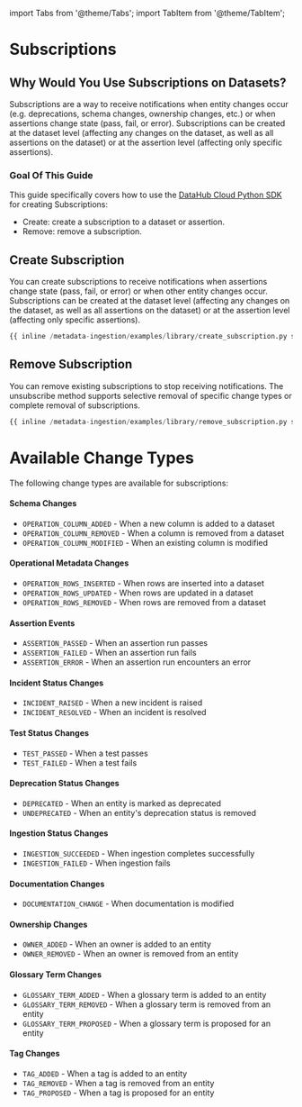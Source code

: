 import Tabs from '@theme/Tabs';
import TabItem from '@theme/TabItem';

# Subscriptions

<FeatureAvailability saasOnly />

## Why Would You Use Subscriptions on Datasets?

Subscriptions are a way to receive notifications when entity changes occur (e.g. deprecations, schema changes, ownership changes, etc.) or when assertions change state (pass, fail, or error). Subscriptions can be created at the dataset level (affecting any changes on the dataset, as well as all assertions on the dataset) or at the assertion level (affecting only specific assertions).

### Goal Of This Guide

This guide specifically covers how to use the [DataHub Cloud Python SDK](https://pypi.org/project/acryl-datahub-cloud/) for creating Subscriptions:

- Create: create a subscription to a dataset or assertion.
- Remove: remove a subscription.

## Create Subscription

You can create subscriptions to receive notifications when assertions change state (pass, fail, or error) or when other entity changes occur. Subscriptions can be created at the dataset level (affecting any changes on the dataset, as well as all assertions on the dataset) or at the assertion level (affecting only specific assertions).

<Tabs>
<TabItem value="python" label="Python">

```python
{{ inline /metadata-ingestion/examples/library/create_subscription.py show_path_as_comment }}
```

</TabItem>
</Tabs>

## Remove Subscription

You can remove existing subscriptions to stop receiving notifications. The unsubscribe method supports selective removal of specific change types or complete removal of subscriptions.

<Tabs>
<TabItem value="python" label="Python">

```python
{{ inline /metadata-ingestion/examples/library/remove_subscription.py show_path_as_comment }}
```

</TabItem>
</Tabs>

# Available Change Types

The following change types are available for subscriptions:

#### Schema Changes

- `OPERATION_COLUMN_ADDED` - When a new column is added to a dataset
- `OPERATION_COLUMN_REMOVED` - When a column is removed from a dataset
- `OPERATION_COLUMN_MODIFIED` - When an existing column is modified

#### Operational Metadata Changes

- `OPERATION_ROWS_INSERTED` - When rows are inserted into a dataset
- `OPERATION_ROWS_UPDATED` - When rows are updated in a dataset
- `OPERATION_ROWS_REMOVED` - When rows are removed from a dataset

#### Assertion Events

- `ASSERTION_PASSED` - When an assertion run passes
- `ASSERTION_FAILED` - When an assertion run fails
- `ASSERTION_ERROR` - When an assertion run encounters an error

#### Incident Status Changes

- `INCIDENT_RAISED` - When a new incident is raised
- `INCIDENT_RESOLVED` - When an incident is resolved

#### Test Status Changes

- `TEST_PASSED` - When a test passes
- `TEST_FAILED` - When a test fails

#### Deprecation Status Changes

- `DEPRECATED` - When an entity is marked as deprecated
- `UNDEPRECATED` - When an entity's deprecation status is removed

#### Ingestion Status Changes

- `INGESTION_SUCCEEDED` - When ingestion completes successfully
- `INGESTION_FAILED` - When ingestion fails

#### Documentation Changes

- `DOCUMENTATION_CHANGE` - When documentation is modified

#### Ownership Changes

- `OWNER_ADDED` - When an owner is added to an entity
- `OWNER_REMOVED` - When an owner is removed from an entity

#### Glossary Term Changes

- `GLOSSARY_TERM_ADDED` - When a glossary term is added to an entity
- `GLOSSARY_TERM_REMOVED` - When a glossary term is removed from an entity
- `GLOSSARY_TERM_PROPOSED` - When a glossary term is proposed for an entity

#### Tag Changes

- `TAG_ADDED` - When a tag is added to an entity
- `TAG_REMOVED` - When a tag is removed from an entity
- `TAG_PROPOSED` - When a tag is proposed for an entity
